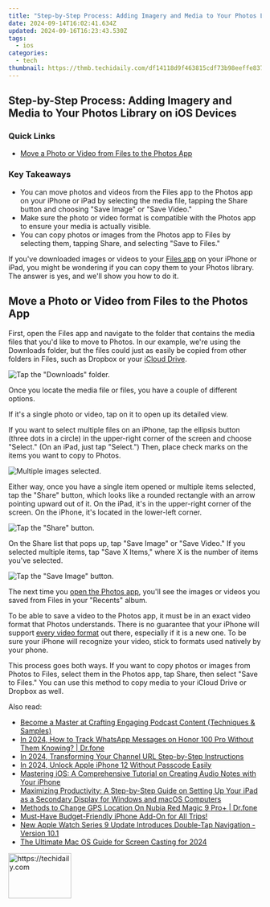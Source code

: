 ```yaml
---
title: "Step-by-Step Process: Adding Imagery and Media to Your Photos Library on iOS Devices"
date: 2024-09-14T16:02:41.634Z
updated: 2024-09-16T16:23:43.530Z
tags:
  - ios
categories:
  - tech
thumbnail: https://thmb.techidaily.com/df14118d9f463815cdf73b98eeffe83796c8ab688c142d4fe510c3cae0e58079.jpg
---
```


## Step-by-Step Process: Adding Imagery and Media to Your Photos Library on iOS Devices

### Quick Links

* [Move a Photo or Video from Files to the Photos App](https://bypass-frp.techidaily.com/infinix-note-30-pro-adb-format-tool-for-pc-vs-other-unlocking-tools-which-one-is-the-best-by-drfone-android/)

### Key Takeaways

* You can move photos and videos from the Files app to the Photos app on your iPhone or iPad by selecting the media file, tapping the Share button and choosing "Save Image" or "Save Video."
* Make sure the photo or video format is compatible with the Photos app to ensure your media is actually visible.
* You can copy photos or images from the Photos app to Files by selecting them, tapping Share, and selecting "Save to Files."

 If you've downloaded images or videos to your [Files app](https://fake-location.techidaily.com/life360-circle-everything-you-need-to-know-on-nokia-105-classic-drfone-by-drfone-virtual-android/) on your iPhone or iPad, you might be wondering if you can copy them to your Photos library. The answer is yes, and we'll show you how to do it.

##  Move a Photo or Video from Files to the Photos App

 First, open the Files app and navigate to the folder that contains the media files that you'd like to move to Photos. In our example, we're using the Downloads folder, but the files could just as easily be copied from other folders in Files, such as Dropbox or your [iCloud Drive](https://extra-hints.techidaily.com/harmonic-hurdle-jumpstarts-best-tunes-to-initiate-audio-starts/).

![Tap the "Downloads" folder.](https://static1.howtogeekimages.com/wordpress/wp-content/uploads/2023/11/1-tap-downloads.png) 

 Once you locate the media file or files, you have a couple of different options.

 If it's a single photo or video, tap on it to open up its detailed view.

 If you want to select multiple files on an iPhone, tap the ellipsis button (three dots in a circle) in the upper-right corner of the screen and choose "Select." (On an iPad, just tap "Select.") Then, place check marks on the items you want to copy to Photos.

![Multiple images selected.](https://static1.howtogeekimages.com/wordpress/wp-content/uploads/2023/11/multiple-items-selected.png) 

 Either way, once you have a single item opened or multiple items selected, tap the "Share" button, which looks like a rounded rectangle with an arrow pointing upward out of it. On the iPad, it's in the upper-right corner of the screen. On the iPhone, it's located in the lower-left corner.

![Tap the "Share" button.](https://static1.howtogeekimages.com/wordpress/wp-content/uploads/2023/11/upload-button.png) 

 On the Share list that pops up, tap "Save Image" or "Save Video." If you selected multiple items, tap "Save X Items," where X is the number of items you've selected.

![Tap the "Save Image" button.](https://static1.howtogeekimages.com/wordpress/wp-content/uploads/2023/11/3-tap-save-image.png) 

 The next time you [open the Photos app](https://extra-tips.techidaily.com/2024-approved-an-in-depth-study-on-ffmpegs-excellence-in-original-audio-extraction/), you'll see the images or videos you saved from Files in your "Recents" album.

 To be able to save a video to the Photos app, it must be in an exact video format that Photos understands. There is no guarantee that your iPhone will support [every video format](https://some-guidance.techidaily.com/2024-approved-strategies-for-merging-youtube-music-and-video-content-effectively/) out there, especially if it is a new one. To be sure your iPhone will recognize your video, stick to formats used natively by your phone.

 This process goes both ways. If you want to copy photos or images from Photos to Files, select them in the Photos app, tap Share, then select "Save to Files." You can use this method to copy media to your iCloud Drive or Dropbox as well.

<ins class="adsbygoogle"
     style="display:block"
     data-ad-format="autorelaxed"
     data-ad-client="ca-pub-7571918770474297"
     data-ad-slot="1223367746"></ins>

<ins class="adsbygoogle"
     style="display:block"
     data-ad-client="ca-pub-7571918770474297"
     data-ad-slot="8358498916"
     data-ad-format="auto"
     data-full-width-responsive="true"></ins>

<span class="atpl-alsoreadstyle">Also read:</span>
<div><ul>
<li><a href="https://fox-glue.techidaily.com/become-a-master-at-crafting-engaging-podcast-content-techniques-and-samples/"><u>Become a Master at Crafting Engaging Podcast Content (Techniques & Samples)</u></a></li>
<li><a href="https://android-location-track.techidaily.com/in-2024-how-to-track-whatsapp-messages-on-honor-100-pro-without-them-knowing-drfone-by-drfone-virtual-android/"><u>In 2024, How to Track WhatsApp Messages on Honor 100 Pro Without Them Knowing? | Dr.fone</u></a></li>
<li><a href="https://youtube-webster.techidaily.com/24-transforming-your-channel-url-step-by-step-instructions/"><u>In 2024, Transforming Your Channel URL Step-by-Step Instructions</u></a></li>
<li><a href="https://ios-unlock.techidaily.com/in-2024-unlock-apple-iphone-12-without-passcode-easily-by-drfone-ios/"><u>In 2024, Unlock Apple iPhone 12 Without Passcode Easily</u></a></li>
<li><a href="https://os-tips.techidaily.com/mastering-ios-a-comprehensive-tutorial-on-creating-audio-notes-with-your-iphone/"><u>Mastering iOS: A Comprehensive Tutorial on Creating Audio Notes with Your iPhone</u></a></li>
<li><a href="https://os-tips.techidaily.com/maximizing-productivity-a-step-by-step-guide-on-setting-up-your-ipad-as-a-secondary-display-for-windows-and-macos-computers/"><u>Maximizing Productivity: A Step-by-Step Guide on Setting Up Your iPad as a Secondary Display for Windows and macOS Computers</u></a></li>
<li><a href="https://fake-location.techidaily.com/methods-to-change-gps-location-on-nubia-red-magic-9-proplus-drfone-by-drfone-virtual-android/"><u>Methods to Change GPS Location On Nubia Red Magic 9 Pro+ | Dr.fone</u></a></li>
<li><a href="https://os-tips.techidaily.com/must-have-budget-friendly-iphone-add-on-for-all-trips/"><u>Must-Have Budget-Friendly iPhone Add-On for All Trips!</u></a></li>
<li><a href="https://os-tips.techidaily.com/new-apple-watch-series-9-update-introduces-double-tap-navigation-version-101/"><u>New Apple Watch Series 9 Update Introduces Double-Tap Navigation - Version 10.1</u></a></li>
<li><a href="https://digital-screen-recording.techidaily.com/the-ultimate-mac-os-guide-for-screen-casting-for-2024/"><u>The Ultimate Mac OS Guide for Screen Casting for 2024</u></a></li>
</ul></div>

<!-- affiliate ads begin -->
<a href="https://aligracehair.sjv.io/c/5597632/2135409/19272" target="_top" id="2135409">
  <img src="//a.impactradius-go.com/display-ad/19272-2135409" border="0" alt="https://techidaily.com" width="125" height="90"/>
</a>
<img height="0" width="0" src="https://aligracehair.sjv.io/i/5597632/2135409/19272" style="position:absolute;visibility:hidden;" border="0" />
<!-- affiliate ads end -->

